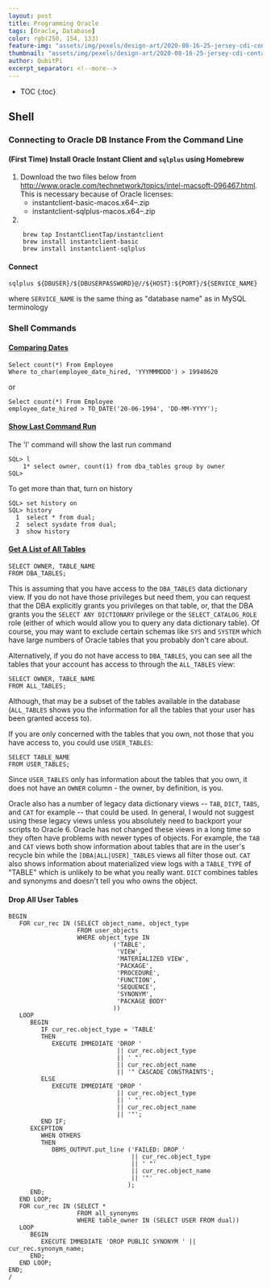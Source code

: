 ```yaml
---
layout: post
title: Programming Oracle
tags: [Oracle, Database]
color: rgb(250, 154, 133)
feature-img: "assets/img/pexels/design-art/2020-08-16-25-jersey-cdi-container-agnostic-support/cover.png"
thumbnail: "assets/img/pexels/design-art/2020-08-16-25-jersey-cdi-container-agnostic-support/cover.png"
author: QubitPi
excerpt_separator: <!--more-->
---
```


<!--more-->

* TOC
{:toc}

## Shell

### Connecting to Oracle DB Instance From the Command Line

#### (First Time) Install Oracle Instant Client and `sqlplus` using Homebrew

1. Download the two files below from
   http://www.oracle.com/technetwork/topics/intel-macsoft-096467.html. This is necessary because of Oracle licenses:
     - instantclient-basic-macos.x64–<version>.zip
     - instantclient-sqlplus-macos.x64–<version>.zip
2. 

        brew tap InstantClientTap/instantclient
        brew install instantclient-basic
        brew install instantclient-sqlplus

#### Connect

    sqlplus ${DBUSER}/${DBUSERPASSWORD}@//${HOST}:${PORT}/${SERVICE_NAME}
    
where `SERVICE_NAME` is the same thing as "database name" as in MySQL terminology
    
### Shell Commands

#### [Comparing Dates](https://stackoverflow.com/a/34061999)

```
Select count(*) From Employee 
Where to_char(employee_date_hired, 'YYYMMMDDD') > 19940620 
```

or

```
Select count(*) From Employee 
employee_date_hired > TO_DATE('20-06-1994', 'DD-MM-YYYY');
```

#### [Show Last Command Run](https://stackoverflow.com/a/51193086)

The 'l' command will show the last run command

```
SQL> l
    1* select owner, count(1) from dba_tables group by owner
SQL>
```

To get more than that, turn on history

```
SQL> set history on
SQL> history
  1  select * from dual;
  2  select sysdate from dual;
  3  show history
```

#### [Get A List of All Tables](https://stackoverflow.com/a/205746)

```
SELECT OWNER, TABLE_NAME
FROM DBA_TABLES;
```

This is assuming that you have access to the `DBA_TABLES` data dictionary view. If you do not have those privileges but
need them, you can request that the DBA explicitly grants you privileges on that table, or, that the DBA grants you the
`SELECT ANY DICTIONARY` privilege or the `SELECT_CATALOG_ROLE` role (either of which would allow you to query any data
dictionary table). Of course, you may want to exclude certain schemas like `SYS` and `SYSTEM` which have large numbers
of Oracle tables that you probably don't care about.

Alternatively, if you do not have access to `DBA_TABLES`, you can see all the tables that your account has access to
through the `ALL_TABLES` view:

```
SELECT OWNER, TABLE_NAME
FROM ALL_TABLES;
```

Although, that may be a subset of the tables available in the database (`ALL_TABLES` shows you the information for all
the tables that your user has been granted access to).

If you are only concerned with the tables that you own, not those that you have access to, you could use `USER_TABLES`:

```
SELECT TABLE_NAME
FROM USER_TABLES;
```

Since `USER_TABLES` only has information about the tables that you own, it does not have an `OWNER` column - the owner,
by definition, is you.

Oracle also has a number of legacy data dictionary views -- `TAB`, `DICT`, `TABS`, and `CAT` for example -- that could
be used. In general, I would not suggest using these legacy views unless you absolutely need to backport your scripts to
Oracle 6. Oracle has not changed these views in a long time so they often have problems with newer types of objects. For
example, the `TAB` and `CAT` views both show information about tables that are in the user's recycle bin while the
`[DBA|ALL|USER]_TABLES` views all filter those out. `CAT` also shows information about materialized view logs with a
`TABLE_TYPE` of "TABLE" which is unlikely to be what you really want. `DICT` combines tables and synonyms and doesn't
tell you who owns the object.

#### Drop All User Tables

```
BEGIN
   FOR cur_rec IN (SELECT object_name, object_type
                   FROM user_objects
                   WHERE object_type IN
                             ('TABLE',
                              'VIEW',
                              'MATERIALIZED VIEW',
                              'PACKAGE',
                              'PROCEDURE',
                              'FUNCTION',
                              'SEQUENCE',
                              'SYNONYM',
                              'PACKAGE BODY'
                             ))
   LOOP
      BEGIN
         IF cur_rec.object_type = 'TABLE'
         THEN
            EXECUTE IMMEDIATE 'DROP '
                              || cur_rec.object_type
                              || ' "'
                              || cur_rec.object_name
                              || '" CASCADE CONSTRAINTS';
         ELSE
            EXECUTE IMMEDIATE 'DROP '
                              || cur_rec.object_type
                              || ' "'
                              || cur_rec.object_name
                              || '"';
         END IF;
      EXCEPTION
         WHEN OTHERS
         THEN
            DBMS_OUTPUT.put_line ('FAILED: DROP '
                                  || cur_rec.object_type
                                  || ' "'
                                  || cur_rec.object_name
                                  || '"'
                                 );
      END;
   END LOOP;
   FOR cur_rec IN (SELECT * 
                   FROM all_synonyms 
                   WHERE table_owner IN (SELECT USER FROM dual))
   LOOP
      BEGIN
         EXECUTE IMMEDIATE 'DROP PUBLIC SYNONYM ' || cur_rec.synonym_name;
      END;
   END LOOP;
END;
/
```
